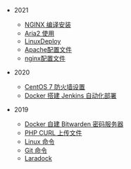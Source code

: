 <!-- docs/_sidebar.md -->

* 2021

  * [NGINX 编译安装](2021/nginx.md)
  * [Aria2 使用](2021/aria2.md)
  * [LinuxDeploy](2021/linuxdeploy.md)
  * [Apache配置文件]()
  * [nginx配置文件]()

* 2020

  * [CentOS 7 防火墙设置](2020/centos7-firewall.md)
  * [Docker 搭建 Jenkins 自动化部署](2020/jenkins.md)

* 2019

  * [Docker 自建 Bitwarden 密码服务器](2019/bitwarden.md)
  * [PHP CURL 上传文件](2019/php-curl-upload.md)
  * [Linux 命令](2019/linux-cmd.md)
  * [Git 命令](2019/git-cmd.md)
  * [Laradock](2019/laradock.md)